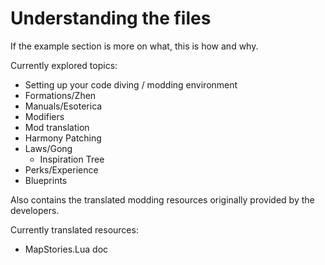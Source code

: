 # Understanding the files

If the example section is more on what, this is how and why.

Currently explored topics:

- Setting up your code diving / modding environment
- Formations/Zhen
- Manuals/Esoterica
- Modifiers
- Mod translation
- Harmony Patching
- Laws/Gong
  - Inspiration Tree
- Perks/Experience
- Blueprints

Also contains the translated modding resources originally provided by the developers.

Currently translated resources:

- MapStories.Lua doc